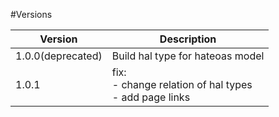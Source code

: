 #Versions

|Version|Description|
|---|---|
|1.0.0(deprecated)|Build hal type for hateoas model|
|1.0.1|fix: <br> - change relation of hal types <br> - add page links |